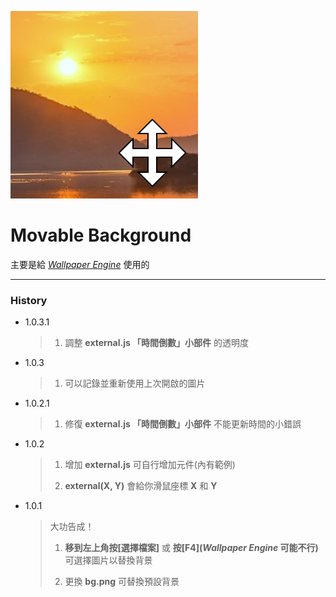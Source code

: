 ![Movable Background](resources/preview.png "Movable Background")
# Movable Background
主要是給 *[Wallpaper Engine](https://store.steampowered.com/app/431960/Wallpaper_Engine/ "「Wallpaper Engine」 Official")* 使用的
***
### History
* 1.0.3.1
  > 1. 調整 **external.js 「時間倒數」小部件** 的透明度
* 1.0.3
  > 1. 可以記錄並重新使用上次開啟的圖片
* 1.0.2.1
  > 1. 修復 **external.js 「時間倒數」小部件** 不能更新時間的小錯誤
* 1.0.2
  > 1. 增加 **external.js** 可自行增加元件(內有範例)
  >
  > 2. **external(X, Y)** 會給你滑鼠座標 **X** 和 **Y**
* 1.0.1
  > 大功告成！
  >
  > 1. **移到左上角按[選擇檔案]** 或 **按[F4](*Wallpaper Engine* 可能不行)** 可選擇圖片以替換背景
  >
  > 2. 更換 **bg.png** 可替換預設背景
